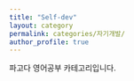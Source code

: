 ```yaml
---
title: "Self-dev"
layout: category
permalink: categories/자기개발/
author_profile: true
---
```


파고다 영어공부 카테고리입니다.